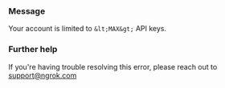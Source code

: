 
### Message
Your account is limited to `&lt;MAX&gt;` API keys.

### Further help
If you're having trouble resolving this error, please reach out to [support@ngrok.com](mailto:support@ngrok.com?subject=Help%20with%20ERR_NGROK_613)

